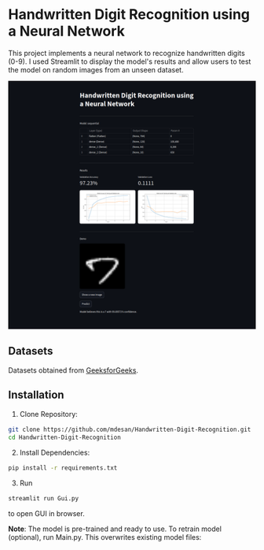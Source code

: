 # Handwritten Digit Recognition using a Neural Network

This project implements a neural network to recognize handwritten digits (0-9). I used Streamlit to display the model's results and allow users to test the model on random images from an unseen dataset.

![Streamlit Interface](screenshot.png)

## Datasets

Datasets obtained from [GeeksforGeeks](https://www.geeksforgeeks.org/).

## Installation

1. Clone Repository:
```bash
git clone https://github.com/mdesan/Handwritten-Digit-Recognition.git
cd Handwritten-Digit-Recognition
```

2. Install Dependencies:
```bash
pip install -r requirements.txt
```

3. Run
```bash
streamlit run Gui.py
```
to open GUI in browser.

**Note**: The model is pre-trained and ready to use. To retrain model (optional), run Main.py. This overwrites existing model files:

